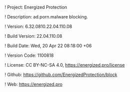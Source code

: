 ! Project: Energized Protection

! Description: ad.porn.malware blocking.

! Version: 6.32.0810.22.04.110.08

! Build Version: 22.04.110.08

! Build Date: Wed, 20 Apr 22 08:18:00 +06

! Version Code: 1100818

! License: CC BY-NC-SA 4.0, https://energized.pro/license

! Github: https://github.com/EnergizedProtection/block

! Web: https://energized.pro
